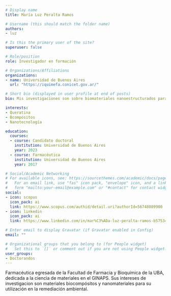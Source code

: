 ```yaml
---
# Display name
title: María Luz Peralta Ramos

# Username (this should match the folder name)
authors:
- luz

# Is this the primary user of the site?
superuser: false

# Role/position
role: Investigador en formación

# Organizations/Affiliations
organizations:
- name: Universidad de Buenos Aires
  url: "https://iquimefa.conicet.gov.ar/"

# Short bio (displayed in user profile at end of posts)
bio: Mis investigaciones son sobre biomateriales nanoestructurados para aplicaciones ambientales y biotecnologicas.

interests:
- Queratina
- Bcompósitos
- Nanotecnología

education:
  courses:
  - course: Candidato doctoral
    institution: Universidad de Buenos Aires
    year: 2023
  - course: Farmacéutica
    institution: Universidad de Buenos Aires
    year: 2017

# Social/Academic Networking
# For available icons, see: https://sourcethemes.com/academic/docs/page-builder/#icons
#   For an email link, use "fas" icon pack, "envelope" icon, and a link in the
#   form "mailto:your-email@example.com" or "#contact" for contact widget.
social:
- icon: scopus
  icon_pack: ai
  link: https://www.scopus.com/authid/detail.uri?authorId=56748089900
- icon: linkedin
  icon_pack: ai
  link: https://www.linkedin.com/in/mar%C3%ADa-luz-peralta-ramos-b5753457

# Enter email to display Gravatar (if Gravatar enabled in Config)
email: ""

# Organizational groups that you belong to (for People widget)
#   Set this to `[]` or comment out if you are not using People widget.
user_groups:
- Doctorandos
---
```


Farmacéutica egresada de la Facultad de Farmacia y Bioquímica de la UBA, dedicada a la ciencia de materiales en el GINAPS. Sus intereses de investigacion son materiales biocompósitos y nanomateriales para su utilización en la remediación ambiental. 
